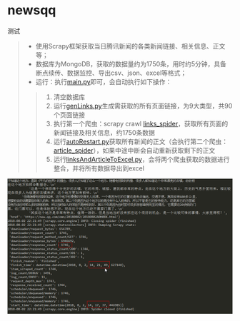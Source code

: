 # newsqq
测试
>- 使用Scrapy框架获取当日腾讯新闻的各类新闻链接、相关信息、正文等；
>- 数据库为MongoDB，获取的数据量约为1750条，用时约5分钟，具备断点续传、数据监控、导出csv、json、excel等格式； 
>- 运行：执行[main.py][1]即可，会自动执行如下操作：
>>1. 清空数据库
>>2. 运行[genLinks.py][2]生成需获取的所有页面链接，为9大类型，共90个页面链接
>>3. 执行第一个爬虫：scrapy crawl [links_spider][3]，获取所有页面的新闻链接及相关信息，约1750条数据
>>4. 运行[autoRestart.py][4]获取所有新闻的正文（会执行第二个爬虫：[article_spider][5]），如果中途中断会自动重新获取剩下的正文
>>5. 运行[linksAndArticleToExcel.py][6]，会将两个爬虫获取的数据进行整合，并将所有数据导出到excel  

![运行截图](./screenshot/get_article.png)

[1]:./main.py
[2]:./genLinks.py
[3]:./newsqq/spiders/links_spider.py
[4]:./autoRestart.py
[5]:./newsqq/spiders/article_spider.py
[6]:./linksAndArticleToExcel.py
